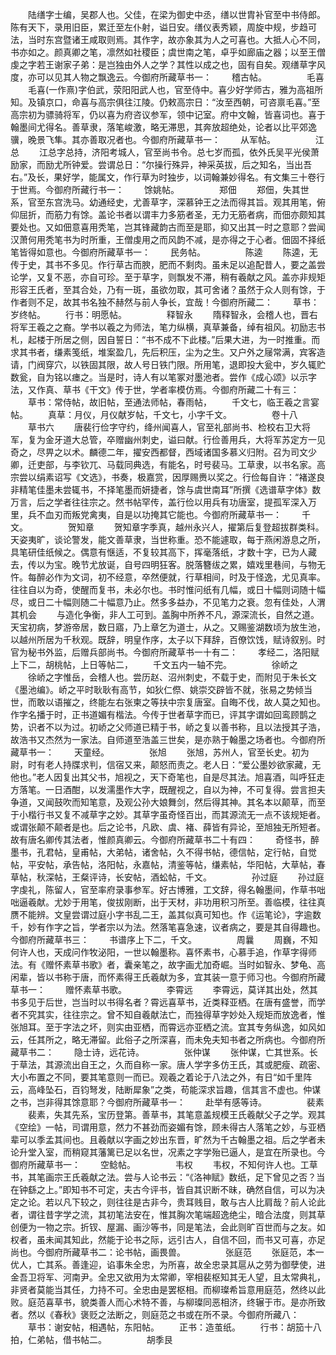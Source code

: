 <!-- { "loadSidebar": true } -->
　　陆缮字士编，吴郡人也。父佳，在梁为御史中丞，缮以世胄补官至中书侍郎。陈有天下，录用旧臣，累迁至左仆射，谥日安。缮仪表秀颖，周旋中规，步趋可法，当时东宫暨诸王咸取则焉。其作字，故亦象其为人之可喜也。大抵人心不同，书亦如之。颜真卿之笔，凛然如社稷臣；虞世南之笔，卓乎如廊庙之器；以至王僧虔之字若王谢家子弟：是岂独由外人之学？其性以成之也，固有自矣。观缮草字风度，亦可以见其人物之飘逸云。今御府所藏草书一：
　　稽古帖。
　　
　　毛喜
　　毛喜(一作熹)字伯武，荥阳阳武人也，官至侍中。喜少好学师古，雅为高祖所知。及镇京口，命喜与高宗俱往江陵。仍敕高宗日：“汝至西朝，可咨禀毛喜。”至高宗初为骠骑将军，仍以喜为府咨议参军，领中记室。府中文翰，皆喜词也。喜于翰墨间尤得名。善草隶，落笔峻激，略无滞思，其奔放超绝处，论者以比平郊逸骥，晚景飞隼。其亦善取况者也。今御府所藏草书一：
　　从军帖。
　　
　　江总
　　江总字总持，济阳考城人，官至尚书令。总七岁而孤，依外氏吴平光侯萧励家，而励尤所钟爱。尝谓总日：“尔操行殊异，神采英拔，后之知名，当出吾右。”及长，果好学，能属文，作行草为时独步，以词翰兼妙得名。有文集三十卷行于世焉。今御府所藏行书一：
　　馀姚帖。
　　
　　郑佃
　　郑佃，失其世系，官至东宫洗马。幼通经史，尤善草字，深慕钟王之法而得其旨。观其用笔，俯仰屈折，而筋力有馀。盖论书者以谓丰力多筋者圣，无力无筋者病，而佃亦颇知其要处也。又如佃意喜用秃笔，岂其锋藏韵古而至是耶，抑又出其一时之意耶？尝闻汉萧何用秃笔书为时所重，王僧虔用之而风韵不减，是亦得之于心者。佃固不择纸笔皆得如意也。今御府所藏草书一：
　　民务帖。
　　
　　陈逵
　　陈逵，无传于史，其书不多见。作行草古而腴，肥而不剩肉。虽未足以追配昔人，要之盖尝论学，又复不恶，亦自可珍。至于草字，则飘发不滞，稍有羲献之风。盖亦非规矩形容王氏者，至其合处，乃有一斑，虽欲勿取，其可舍诸？虽然于众人则有馀，于作者则不足，故其书名独不赫然与前人争长，宜哉！今御府所藏二：
　　草书：岁终帖。
　　行书：明愿帖。
　　
　　释智永
　　隋释智永，会稽人也，晋右将军王羲之之裔。学书以羲之为师法，笔力纵横，真草兼备，绰有祖风。初励志书札，起楼于所居之侧，因自誓日：“书不成不下此楼。”后果大进，为一时推重。而求其书者，缣素笺纸，堆案盈几，先后积压，尘为之生。又户外之屦常满，宾客造请，门阀穿穴，以铁固其限，故人号日铁门限。所用笔，退即投大瓮中，岁久辄贮数瓮，自为铭以瘗之。当是时，诗人有以笔冢对墨池者。尝作《成心颂》以示字法，又作真、草书《干文》传于世，学者率模仿焉。今御府所藏二十有三：
　　草书：常侍帖，故旧帖，至通法师帖，春雨帖，
　　千文七，临王羲之言宴帖。
　　真草：月仪，月仪献岁帖，千文七，小字千文。 
　　
　　卷十八
　　草书六
　　唐裴行俭字守约，绛州闻喜人，官至礼部尚书、检校右卫大将军，复为金牙道大总管，卒赠幽州刺史，谥曰献。行俭善用兵，大将军苏定方一见奇之，尽畀之以术。麟德二年，擢安西都督，西域诸国多慕义归附。召为司文少卿，迁吏部，与李钦兀、马载同典选，有能名，时号裴马。工草隶，以书名家。高宗尝以绢素诏写《文选》，书奏，极嘉赏，因厚赐赉以奖之。行俭每自许：“褚遂良非精笔佳墨未尝辄书，不择笔墨而妍捷者，馀与虞世南耳”所撰《选谱草字体》数万言，后之学者往往宗之。然书帖罕传，盖行俭以用兵有功唐室，提孤军深入万里，兵不血刃而叛党禽夷，自是以功掩其它能也。今御府所藏草书一：
　　千文。
　　
　　贺知章
　　贺知章字季真，越州永兴人，擢第后复登超拔群类科。天姿夷旷，谈论警发，能文善草隶，当世称重。恐不能遽取，每于燕闲游息之所，具笔研佳纸候之。偶意有惬适，不复较其高下，挥毫落纸，才数十字，已为人藏去，传以为宝。晚节尤放诞，自号四明狂客。脱落簪绂之累，嬉戏里巷间，与物无忤。每醉必作为文词，初不经意，卒然便就，行草相间，时及于怪逸，尤见真率。往往自以为奇，使醒而复书，未必尔也。书时惟问纸有几幅，或日十幅则词随十幅尽，或日二十幅则随二十幅意乃止。然多多益办，不见笔力之衰。忽有佳处，人渭其机会
　　与造化争衡，非人工可到。盖胸中所养不凡，源深流长，自然之道。天宝初病，梦游帝居，数日寤，乃上章乞为道士，从之。又赐鉴湖数顷为放生池，以越州所居为千秋观。既辞，明皇作序，太子以下拜辞，百僚饮饯，赋诗叙别。时官为秘书外监，后赠兵部尚书。今御府所藏草书一十有二：
　　孝经二，洛阳赋上下二，胡桃帖，上日等帖二，
　　千文五内一轴不完。
　　
　　徐峤之
　　徐峤之字惟岳，会稽人也。尝历赵、沼州刺史，不载于史，而附见于朱长文《墨池编》。峤之平时耿耿有高节，如狄仁傺、姚崇交辟皆不就，张易之势倾当世，而敢以语摧之，终能左右张柬之等扶中宗复唐室。自晦不伐，故人莫之知也。作字名播于时，正书道媚有楷法。今传于世者草字而已，评其字谓如回鸾顾鹊之势，识者不以为过。初峤之父师道已精于书，峤之复以善书称，且以法授其子浩，故浩书又杰然为一家法。自师道至浩盖三世矣，是亦熟于翰墨之场者也。今御府所藏草书一：
　　天童经。
　　
　　张旭
　　张旭，苏州人，官至长史。初为尉，时有老人持牒求判，信宿又来，颠怒而责之。老人日：“爱公墨妙欲家藏，无他也。”老人因复出其父书，旭视之，天下奇笔也，自是尽其法。旭喜酒，叫呼狂走方落笔。一日酒酣，以发濡墨作大字，既醒视之，自以为神，不可复得。尝言担夫争道，又闻鼓吹而知笔意，及观公孙大娘舞剑，然后得其神。其名本以颠草，而至于小楷行书又复不减草字之妙。其草字虽奇怪百出，而其源流无一点不该规矩者。或谓张颠不颠者是也。后之论书，凡欧、虞、褚、薛皆有异论，至旭独无所短者。故有唐名卿传其法者，惟颜真卿云。今御府所藏草书二十有四：
　　奇怪书，醉墨书，孔君帖，皇甫帖，大弟帖，诸舍帖，久不得书帖，德信帖，定行帖，自觉帖，平安帖，承告帖，洛阳帖，永嘉帖，清鉴等帖，缣素帖，华阳帖，大草帖，春草帖，秋深帖，王粲评诗，长安帖，酒蚣帖，千文。
　　
　　孙过庭
　　孙过庭字虔礼，陈留人，官至率府录事参军。好古博雅，工文辞，得名翰墨间，作草书咄咄逼羲献。尤妙于用笔，俊拔刚断，出于天材，非功用积习所至。善临模，往往真赝不能辨。文皇尝谓过庭小字书乱二王，盖其似真可知也。作《运笔论》，字逾数千，妙有作字之旨，学者宗以为法。然落笔喜急速，议者病之，要是其自得趣也。今御府所藏草书三：
　　书谱序上下二，千文。
　　
　　周曩
　　周巍，不知何许人也，天成问作牧泌阳，一世以翰墨称。喜怀素书，心慕手追，作草字得师法。有《赠怀素草书歌》者，囊亲笔之，故字画尤加奇崛。当时如智永、梦龟、高闲辈，皆以书称于唐，而怀素得王氏羲献为多，宜其装一意于师习也。今御府所藏草书一：
　　赠怀素草书歌。
　　
　　李霄远
　　李霄远，莫详其出处，然其书多见于后世，岂当时以书得名者？霄远喜草书，近类释亚栖。在唐有盛誉，而学者不究其实，往往宗之。曾不知自羲献法亡，而独得草字妙处入规矩而放逸者，惟张旭耳。至于字法之坏，则实由亚栖，而霄远亦亚栖之流。宜其专务纵逸，如风如云，任其所之，略无滞留。此俗子之所深喜，而未免夫知书者之所病也。今御府所藏草书二：
　　隐士诗，远花诗。
　　
　　张仲谋
　　张仲谋，亡其世系。长于草法，其源流出自王之，久而自称一家。唐人学字多仿王氏，其或肥瘦、疏密、大小布置之不同，要其笔意则一而已。观羲之着论于八法之外，有日“如千里阵云，高峰坠石，百钧弩发，陆断犀象”之类，苟能深求旨趣，信其言不虚也。仲谋之书，岂非得其馀意耶？今御府所藏草书一：
　　赴举有感等诗。
　　
　　裴素
　　裴素，失其先系，宝历登第。善草书，其笔意盖规模王氏羲献父子之学。观其《空绘》一帖，司谓用意，然力不甚劲而姿媚有馀，顾未得古人落笔之妙，与亚栖辈可以季孟其间也。且羲献以字画之妙出东晋，旷然为千古翰墨之祖。后之学者未论升堂入室，而稍窥其藩篱已足以名世，况素之字学殆已逼人，是宜在所录也。今御府所藏草书一：
　　空鲶帖。
　　
　　韦权
　　韦权，不知何许人也。工草书，其笔画宗王氏羲献之法。尝与人论书云：“《洛神赋》数纸，足下曾见之否？当在钟繇之上。”即知书不可定，夫古今评书，皆自其识断不昧，确然自信，可以为决定之论。若以凡下较之，则往往是古非今，贵耳贱目，敢与古人比肩哉？前人论此者，谓往昔字学之流，其初笔法安在，惟其胸次笔端超逸绝尘，暗合法度，则其草创便为一物之宗。折钗、屋漏、画沙等书，同是笔法，会此则旷百世而与之友。如权者，虽未闻其知此，然能于论书之际，远引古人，自信不回，而书又可喜，亦足尚也。今御府所藏草书二：论书帖，画畏兽。
　　
　　张庭范
　　张庭范，本一优人，亡其系。善逢迎，谄事朱全忠，为所喜，故全忠录其扈从之劳为御孽使，进金吾卫将军、河南尹。全忠又欲用为太常卿，宰相裴枢知其无人望，且太常典礼，非贤者莫能当其任，力持不可。全忠由是罢枢相。而柳璨希旨意用庭范，然终以此败。庭范喜草书，貌类善人而心术特不善，与柳璨同恶相济，终辗于市。是亦所致者。然以《春秋》褒贬之法断之，则庭范之书或在所不录。今御府所藏八：
　　草书：谢安帖，相遇帖，东阳帖。
　　正书：造茧纸。
　　行书：胡笳十八拍，仁弟帖，借书帖二。
　　
　　胡季艮
